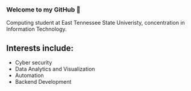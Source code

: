### Welcome to my GitHub 👋
Computing student at East Tennessee State Univeristy, concentration in Information Technology.
## Interests include:
* Cyber security
* Data Analytics and Visualization
* Automation
* Backend Development
<!--
**WRX-Dylan/WRX-Dylan** is a ✨ _special_ ✨ repository because its `README.md` (this file) appears on your GitHub profile.

Here are some ideas to get you started:

- 🔭 I’m currently working on ...
- 🌱 I’m currently learning ...
- 👯 I’m looking to collaborate on ...
- 🤔 I’m looking for help with ...
- 💬 Ask me about ...
- 📫 How to reach me: ...
- 😄 Pronouns: ...
- ⚡ Fun fact: ...
-->
